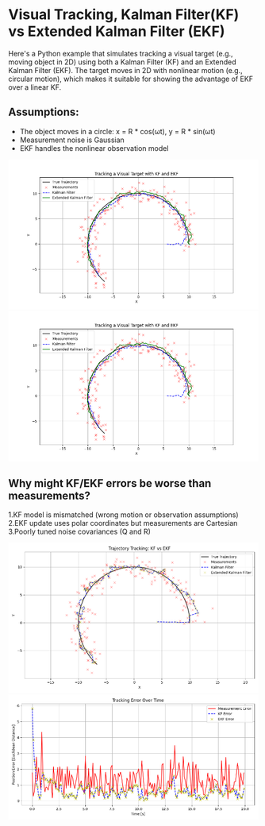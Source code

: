 # Visual Tracking,  Kalman Filter(KF) vs Extended Kalman Filter (EKF)

Here's a Python example that simulates tracking a visual target (e.g., moving object in 2D) using both a Kalman Filter (KF) and an Extended Kalman Filter (EKF). 
The target moves in 2D with nonlinear motion (e.g., circular motion), which makes it suitable for showing the advantage of EKF over a linear KF.

## Assumptions:

- The object moves in a circle: x = R * cos(ωt), y = R * sin(ωt)
- Measurement noise is Gaussian
- EKF handles the nonlinear observation model

![](case1.png)
![](case1_error.png)

## Why might KF/EKF errors be worse than measurements?
1.KF model is mismatched (wrong motion or observation assumptions)
2.EKF update uses polar coordinates but measurements are Cartesian
3.Poorly tuned noise covariances (Q and R)

![](case2.png)
![](case2_error.png)
